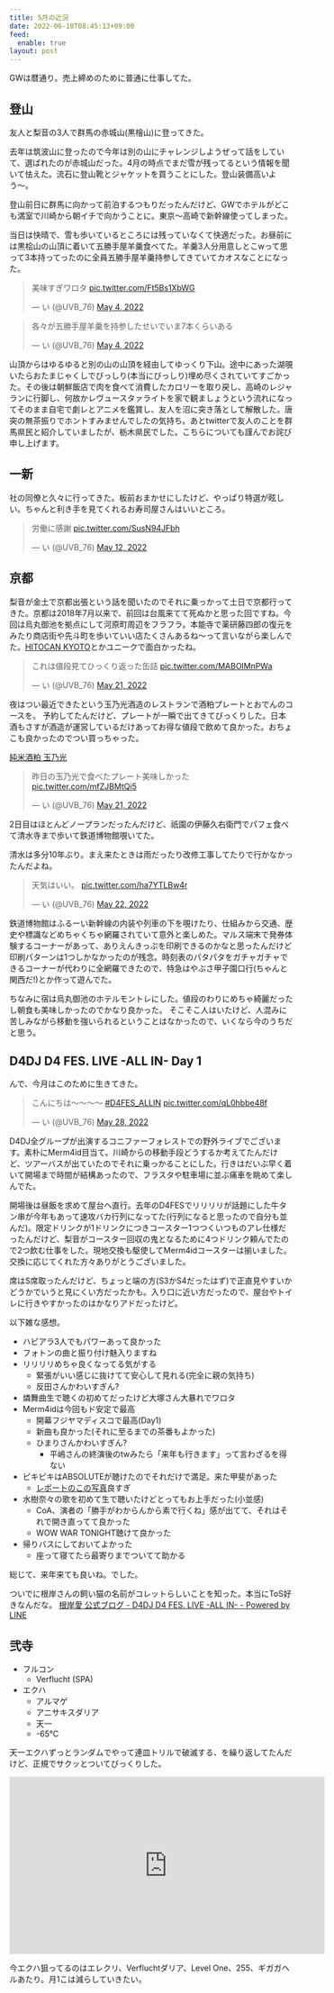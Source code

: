 ```yaml
---
title: 5月の近況
date: 2022-06-10T08:45:13+09:00
feed:
  enable: true
layout: post
---
```


GWは暦通り。売上締めのために普通に仕事してた。

## 登山
友人と梨音の3人で群馬の赤城山(黒檜山)に登ってきた。

去年は筑波山に登ったので今年は別の山にチャレンジしようぜって話をしていて、選ばれたのが赤城山だった。4月の時点でまだ雪が残ってるという情報を聞いて怯えた。流石に登山靴とジャケットを買うことにした。登山装備高いよう〜。

登山前日に群馬に向かって前泊するつもりだったんだけど、GWでホテルがどこも満室で川崎から朝イチで向かうことに。東京〜高崎で新幹線使ってしまった。

当日は快晴で、雪も歩いているところには残っていなくて快適だった。お昼前には黒桧山の山頂に着いて五勝手屋羊羹食べてた。羊羹3人分用意しとこwって思って3本持ってったのに全員五勝手屋羊羹持参してきていてカオスなことになった。

<blockquote class="twitter-tweet"><p lang="ja" dir="ltr">美味すぎワロタ <a href="https://t.co/Ft5Bs1XbWG">pic.twitter.com/Ft5Bs1XbWG</a></p>&mdash; い (@UVB_76) <a href="https://twitter.com/UVB_76/status/1521682015715995648?ref_src=twsrc%5Etfw">May 4, 2022</a></blockquote> <script async src="https://platform.twitter.com/widgets.js" charset="utf-8"></script>
<blockquote class="twitter-tweet"><p lang="ja" dir="ltr">各々が五勝手屋羊羹を持参したせいでいま7本くらいある</p>&mdash; い (@UVB_76) <a href="https://twitter.com/UVB_76/status/1521678142997696512?ref_src=twsrc%5Etfw">May 4, 2022</a></blockquote> <script async src="https://platform.twitter.com/widgets.js" charset="utf-8"></script>

山頂からはゆるゆると別の山の山頂を経由してゆっくり下山。途中にあった湖覗いたらおたまじゃくしでびっしり(本当にびっしり)埋め尽くされていてすごかった。その後は朝鮮飯店で肉を食べて消費したカロリーを取り戻し、高崎のレジャランに行脚し、何故かレヴュースタァライトを家で観ましょうという流れになってそのまま自宅で劇レとアニメを鑑賞し、友人を沼に突き落として解散した。唐突の無茶振りでホントすみませんでしたの気持ち。あとtwitterで友人のことを群馬県民と紹介していましたが、栃木県民でした。こちらについても謹んでお詫び申し上げます。

## 一新

社の同僚と久々に行ってきた。板前おまかせにしたけど、やっぱり特選が眩しい。ちゃんと利き手を見てくれるお寿司屋さんはいいところ。

<blockquote class="twitter-tweet"><p lang="ja" dir="ltr">労働に感謝 <a href="https://t.co/SusN94JFbh">pic.twitter.com/SusN94JFbh</a></p>&mdash; い (@UVB_76) <a href="https://twitter.com/UVB_76/status/1524722765810470913?ref_src=twsrc%5Etfw">May 12, 2022</a></blockquote> <script async src="https://platform.twitter.com/widgets.js" charset="utf-8"></script>

## 京都

梨音が金土で京都出張という話を聞いたのでそれに乗っかって土日で京都行ってきた。京都は2018年7月以来で、前回は台風来てて死ぬかと思った回ですね。今回は烏丸御池を拠点にして河原町周辺をフラフラ。本能寺で薬研藤四郎の復元をみたり商店街や先斗町を歩いていい店たくさんあるね〜って言いながら楽しんでた。[HITOCAN KYOTO](https://www.hitocan.jp/)とかユニークで面白かったね。

<blockquote class="twitter-tweet"><p lang="ja" dir="ltr">これは値段見てひっくり返った缶詰 <a href="https://t.co/MABOlMnPWa">pic.twitter.com/MABOlMnPWa</a></p>&mdash; い (@UVB_76) <a href="https://twitter.com/UVB_76/status/1527961166953123840?ref_src=twsrc%5Etfw">May 21, 2022</a></blockquote> <script async src="https://platform.twitter.com/widgets.js" charset="utf-8"></script>

夜はつい最近できたという玉乃光酒造のレストランで酒粕プレートとおでんのコースを。 予約してたんだけど、プレートが一瞬で出てきてびっくりした。日本酒もさすが酒造が運営しているだけあってお得な値段で飲めて良かった。おちょこも良かったのでつい買っちゃった。

[純米酒粕 玉乃光](http://sakekasu.tamanohikari.co.jp/)
<blockquote class="twitter-tweet"><p lang="ja" dir="ltr">昨日の玉乃光で食べたプレート美味しかった <a href="https://t.co/mfZJBMtQi5">pic.twitter.com/mfZJBMtQi5</a></p>&mdash; い (@UVB_76) <a href="https://twitter.com/UVB_76/status/1528161902622556160?ref_src=twsrc%5Etfw">May 21, 2022</a></blockquote> <script async src="https://platform.twitter.com/widgets.js" charset="utf-8"></script>

2日目はほとんどノープランだったんだけど、祇園の伊藤久右衛門でパフェ食べて清水寺まで歩いて鉄道博物館覗いてた。

清水は多分10年ぶり。まえ来たときは雨だったり改修工事してたりで行かなかったんだよね。

<blockquote class="twitter-tweet"><p lang="ja" dir="ltr">天気はいい。 <a href="https://t.co/ha7YTLBw4r">pic.twitter.com/ha7YTLBw4r</a></p>&mdash; い (@UVB_76) <a href="https://twitter.com/UVB_76/status/1528228549613604864?ref_src=twsrc%5Etfw">May 22, 2022</a></blockquote> <script async src="https://platform.twitter.com/widgets.js" charset="utf-8"></script>

鉄道博物館はふるーい新幹線の内装や列車の下を覗けたり、仕組みから交通、歴史や標識などめちゃくちゃ網羅されていて意外と楽しめた。マルス端末で発券体験するコーナーがあって、ありえんきっぷを印刷できるのかなと思ったんだけど印刷パターンは1つしかなかったのが残念。時刻表のパタパタをガチャガチャできるコーナーが代わりに全網羅できたので、特急はやぶさ甲子園口行(ちゃんと関西だ!)とか作って遊んでた。

ちなみに宿は烏丸御池のホテルモントレにした。値段のわりにめちゃ綺麗だったし朝食も美味しかったのでかなり良かった。
そこそこ人はいたけど、人混みに苦しみながら移動を強いられるということはなかったので、いくなら今のうちだと思う。

## D4DJ D4 FES. LIVE -ALL IN- Day 1

んで、今月はこのために生きてきた。
<blockquote class="twitter-tweet"><p lang="ja" dir="ltr">こんにちは〜〜〜〜 <a href="https://twitter.com/hashtag/D4FES_ALLIN?src=hash&amp;ref_src=twsrc%5Etfw">#D4FES_ALLIN</a> <a href="https://t.co/qL0hbbe48f">pic.twitter.com/qL0hbbe48f</a></p>&mdash; い (@UVB_76) <a href="https://twitter.com/UVB_76/status/1530398597082034176?ref_src=twsrc%5Etfw">May 28, 2022</a></blockquote> <script async src="https://platform.twitter.com/widgets.js" charset="utf-8"></script>

D4DJ全グループが出演するコニファーフォレストでの野外ライブでございます。素朴にMerm4id目当て。川崎からの移動手段どうするか考えてたんだけど、ツアーバスが出ていたのでそれに乗っかることにした。行きはだいぶ早く着いて開場まで時間が結構あったので、フラスタや駐車場に並ぶ痛車を眺めて楽しんでた。

開場後は昼飯を求めて屋台へ直行。去年のD4FESでリリリリが話題にした牛タン串が今年もあって速攻バカ行列になってた(行列になると思ったので自分も並んだ)。限定ドリンクが1ドリンクにつきコースター1つつくいつものアレ仕様だったんだけど、梨音がコースター回収の鬼となるために4つドリンク頼んでたので2つ飲む仕事をした。現地交換も駆使してMerm4idコースターは揃いました。交換に応じてくれた方々ありがとうございました。

席はS席取ったんだけど、ちょっと端の方(S3かS4だったはず)で正直見やすいかどうかでいうと見にくい方だったかも。入り口に近い方だったので、屋台やトイレに行きやすかったのはかなりアドだったけど。

以下雑な感想。

- ハピアラ3人でもパワーあって良かった
- フォトンの曲と振り付け魅入りますね
- リリリリめちゃ良くなってる気がする
  - 緊張がいい感じに抜けてて安心して見れる(完全に親の気持ち)
  - 反田さんかわいすぎん?
- 燐舞曲生で聴くの初めてだったけど大塚さん大暴れでワロタ
- Merm4idは今回もド安定で最高
  - 開幕フジヤマディスコで最高(Day1)
  - 新曲も良かった(それに至るまでの茶番もよかった)
  - ひまりさんかわいすぎん?
    - 平嶋さんの終演後のtwみたら「来年も行きます」って言わざるを得ない
- ピキピキはABSOLUTEが聴けたのでそれだけで満足。来た甲斐があった
  - [レポートのこの写真](https://www.4gamer.net/games/456/G045645/20220530015/screenshot.html?num=006
)良すぎ
- 水樹奈々の歌を初めて生で聴いたけどとってもお上手だった(小並感)
  - CoA、演者の「勝手がわからんから素で行くね」感が出てて、それはそれで開き直ってて良かった
  - WOW WAR TONIGHT聴けて良かった
- 帰りバスにしておいてよかった
  - 座って寝てたら最寄りまでついてて助かる

総じて、来年来ても良いね。でした。

ついでに根岸さんの飼い猫の名前がコレットらしいことを知った。本当にToS好きなんだな。
[根岸愛 公式ブログ - D4DJ D4 FES. LIVE -ALL IN- - Powered by LINE](https://lineblog.me/negishiai/archives/3094105.html)


## 弐寺

- フルコン
  - Verflucht (SPA)
- エクハ
  - アルマゲ
  - アニサキスダリア
  - 天一
  - -65℃

天一エクハずっとランダムでやって連皿トリルで破滅する、を繰り返してたんだけど、正規でサクッとついてびっくりした。
<iframe width="560" height="315" src="https://www.youtube.com/embed/gRhHkD59Qg0" title="YouTube video player" frameborder="0" allow="accelerometer; autoplay; clipboard-write; encrypted-media; gyroscope; picture-in-picture" allowfullscreen></iframe>

今エクハ狙ってるのはエレクリ、Verfluchtダリア、Level One、255、ギガガヘルあたり。月1こは減らしていきたい。
